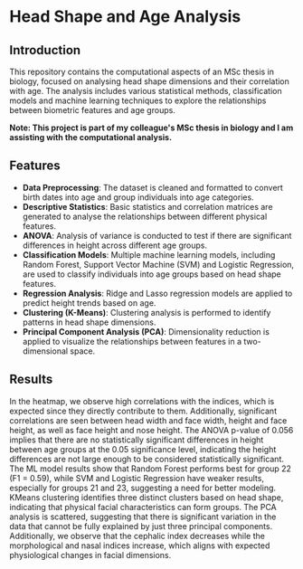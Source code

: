 # Head Shape and Age Analysis

## Introduction
This repository contains the computational aspects of an MSc thesis in biology, focused on analysing head shape dimensions and their correlation with age. The analysis includes various statistical methods, classification models and machine learning techniques to explore the relationships between biometric features and age groups. 

**Note: This project is part of my colleague's MSc thesis in biology and I am assisting with the computational analysis.**

## Features
- **Data Preprocessing**: The dataset is cleaned and formatted to convert birth dates into age and group individuals into age categories.
- **Descriptive Statistics**: Basic statistics and correlation matrices are generated to analyse the relationships between different physical features.
- **ANOVA**: Analysis of variance is conducted to test if there are significant differences in height across different age groups.
- **Classification Models**: Multiple machine learning models, including Random Forest, Support Vector Machine (SVM) and Logistic Regression, are used to classify individuals into age groups based on head shape features.
- **Regression Analysis**: Ridge and Lasso regression models are applied to predict height trends based on age.
- **Clustering (K-Means)**: Clustering analysis is performed to identify patterns in head shape dimensions.
- **Principal Component Analysis (PCA)**: Dimensionality reduction is applied to visualize the relationships between features in a two-dimensional space.

## Results
In the heatmap, we observe high correlations with the indices, which is expected since they directly contribute to them. Additionally, significant correlations are seen between head width and face width, height and face height, as well as face height and nose height. The ANOVA p-value of 0.056 implies that there are no statistically significant differences in height between age groups at the 0.05 significance level, indicating the height differences are not large enough to be considered statistically significant. The ML model results show that Random Forest performs best for group 22 (F1 = 0.59), while SVM and Logistic Regression have weaker results, especially for groups 21 and 23, suggesting a need for better modeling. KMeans clustering identifies three distinct clusters based on head shape, indicating that physical facial characteristics can form groups. The PCA analysis is scattered, suggesting that there is significant variation in the data that cannot be fully explained by just three principal components. Additionally, we observe that the cephalic index decreases while the morphological and nasal indices increase, which aligns with expected physiological changes in facial dimensions.

